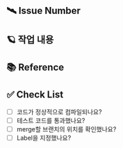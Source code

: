 ## 🛰️ Issue Number

<!-- 예시
- #11 
-->

## 🪐 작업 내용
<!-- 예시
- Interest 생성(Create) 기능
  - 유사도 계산하여 유사도가 80%미만인 경우에만 등록 가능하도록 구현
  - 테스트 코드 추가
- 관심사 삭제 기능 추가
  - 기본적인 삭제 구현
  - 테스트 코드 추가
 -->

## 📚 Reference
<!-- 예시
- [퇴근 후 문자열 유사성 알고리즘 적용해서 업무 개선해보기](https://velog.io/@h-go-getter/%ED%87%B4%EA%B7%BC-%ED%9B%84-%EB%AC%B8%EC%9E%90%EC%97%B4-%EC%9C%A0%EC%82%AC%EC%84%B1-%EC%95%8C%EA%B3%A0%EB%A6%AC%EC%A6%98-%EC%A0%81%EC%9A%A9%ED%95%B4%EC%84%9C-%EC%97%85%EB%AC%B4-%EA%B0%9C%EC%84%A0%ED%95%B4%EB%B3%B4%EA%B8%B0)
- [복합키 구현](https://syk531.tistory.com/94)
-->

## ✅ Check List
- [ ] 코드가 정상적으로 컴파일되나요?
- [ ] 테스트 코드를 통과했나요?
- [ ] merge할 브랜치의 위치를 확인했나요?
- [ ] Label을 지정했나요?